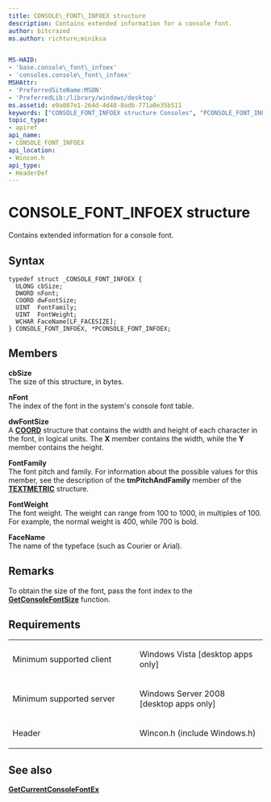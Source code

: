```yaml
---
title: CONSOLE\_FONT\_INFOEX structure
description: Contains extended information for a console font.
author: bitcrazed
ms.author: richturn;miniksa


MS-HAID:
- 'base.console\_font\_infoex'
- 'consoles.console\_font\_infoex'
MSHAttr:
- 'PreferredSiteName:MSDN'
- 'PreferredLib:/library/windows/desktop'
ms.assetid: e9a087e1-264d-4d48-8adb-771a0e35b511
keywords: ["CONSOLE_FONT_INFOEX structure Consoles", "PCONSOLE_FONT_INFOEX structure pointer Consoles"]
topic_type:
- apiref
api_name:
- CONSOLE_FONT_INFOEX
api_location:
- Wincon.h
api_type:
- HeaderDef
---
```


# CONSOLE\_FONT\_INFOEX structure


Contains extended information for a console font.

Syntax
------

```ManagedCPlusPlus
typedef struct _CONSOLE_FONT_INFOEX {
  ULONG cbSize;
  DWORD nFont;
  COORD dwFontSize;
  UINT  FontFamily;
  UINT  FontWeight;
  WCHAR FaceName[LF_FACESIZE];
} CONSOLE_FONT_INFOEX, *PCONSOLE_FONT_INFOEX;
```

Members
-------

**cbSize**  
The size of this structure, in bytes.

**nFont**  
The index of the font in the system's console font table.

**dwFontSize**  
A [**COORD**](coord-str.md) structure that contains the width and height of each character in the font, in logical units. The **X** member contains the width, while the **Y** member contains the height.

**FontFamily**  
The font pitch and family. For information about the possible values for this member, see the description of the **tmPitchAndFamily** member of the [**TEXTMETRIC**](https://msdn.microsoft.com/library/windows/desktop/dd145132) structure.

**FontWeight**  
The font weight. The weight can range from 100 to 1000, in multiples of 100. For example, the normal weight is 400, while 700 is bold.

**FaceName**  
The name of the typeface (such as Courier or Arial).

Remarks
-------

To obtain the size of the font, pass the font index to the [**GetConsoleFontSize**](getconsolefontsize.md) function.

Requirements
------------

<table>
<colgroup>
<col width="50%" />
<col width="50%" />
</colgroup>
<tbody>
<tr class="odd">
<td><p>Minimum supported client</p></td>
<td><p>Windows Vista [desktop apps only]</p></td>
</tr>
<tr class="even">
<td><p>Minimum supported server</p></td>
<td><p>Windows Server 2008 [desktop apps only]</p></td>
</tr>
<tr class="odd">
<td><p>Header</p></td>
<td>Wincon.h (include Windows.h)</td>
</tr>
</tbody>
</table>

## <span id="see_also"></span>See also


[**GetCurrentConsoleFontEx**](getcurrentconsolefontex.md)

 

 




